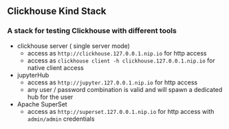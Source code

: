 ## Clickhouse Kind Stack

### A stack for testing Clickhouse with different tools 

* clickhouse server ( single server mode)
  * access as `http://clickhouse.127.0.0.1.nip.io` for http access
  * access as `clickhouse client -h clickhouse.127.0.0.1.nip.io` for native client access
* jupyterHub
  * access as `http://jupyter.127.0.0.1.nip.io` for http access
  * any user / password combination is valid and will spawn a dedicated hub for the user
* Apache SuperSet 
  * access as `http://superset.127.0.0.1.nip.io` for http access with `admin/admin` credentials
